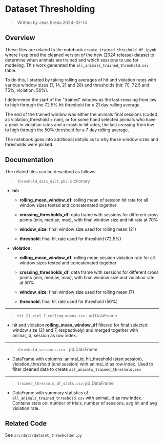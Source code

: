 # Dataset Thresholding
> Written by Jess Breda 2024-02-14

## Overview 
These files are related to the notebook `create_trained_threshold_df.ipynb` where I explored the cleaned version of the new (2024 release) dataset to determine when animals are trained and which sessions to use for modeling. This work generated the `all_animals_trained_threshold.csv` table.

To do this, I started by taking rolling averages of hit and violation rates with various window sizes (7, 14, 21 and 28) and thresholds (hit: 70, 72.5 and 75%, violation: 50%).

I determined the start of the "trained" window as the last crossing from low to high through the 72.5% hit threshold for a 21 day rolling average. 

The end of the trained window was either the animals final sessions (coded as violation_threshold = nan), or for some hand selected animals who have a peak in violation rates and a crash in hit rates, the last crossing from low to high through the 50% threshold for a 7 day rolling average.

The notebook goes into additional details as to why these window sizes and thresholds were picked.

## Documentation
The related files can be described as follows:

> `threshold_data_dict.pkl`: dictionary
* **hit:**

    * **rolling_mean_window_df**: rolling mean of session hit rate for all window sizes tested and concatenated together

    * **crossing_thresholds_df**: data frame with sessions for different cross points (min, median, max), with final window size and hit rate at 70%

    * **window_size**: final window size used for rolling mean (21)

    * **threshold**: final hit rate used for threshold (72.5%)

* **violation:**

    * **rolling_mean_window_df**: rolling mean session violation rate for all window sizes tested and concatenated together

    * **crossing_thresholds_df**: data frame with sessions for different cross points (min, median, max), with final window size and violation rate at 50%

    * **window_size**: final window size used for rolling mean (7)

    * **threshold**: final hit rate used for threshold (50%)

---
> `hit_21_viol_7_rolling_means.csv` : pd.DataFrame

* hit and violation **rolling_mean_window_df** filtered for final selected window size (21 and 7, respectively) and merged together with animal_id, session as row index.
---

> `threshold_sessions.csv` : pd.DataFrame

* DataFrame with columns: animal_id, hit_threshold (start session), violation_threshold (end session) with animal_id as row index. Used to filter cleaned data to create `all_animals_trained_threshold.csv`
---
> `trained_threshold_df_stats.csv`: pd.DataFrame

* DataFrame with summary statistics of `all_animals_trained_threshold.csv` with animal_id as row index. Contains stats on: number of trials, number of sessions, avg hit and avg violation rate.

## Related Code

See `src/data/dataset_thresholder.py`

